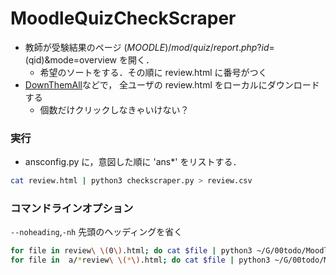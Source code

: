 # MoodleQuizCheckScraper

* 教師が受験結果のページ $(MOODLE)/mod/quiz/report.php?id=$(qid)&mode=overview を開く．
  * 希望のソートをする．その順に review.html に番号がつく
* [DownThemAll](https://chromewebstore.google.com/detail/downthemall/nljkibfhlpcnanjgbnlnbjecgicbjkge?hl=ja&pli=1)などで， 全ユーザの review.html をローカルにダウンロードする
  * 個数だけクリックしなきゃいけない？

### 実行

* ansconfig.py に，意図した順に 'ans*' をリストする．

```zsh
cat review.html | python3 checkscraper.py > review.csv
```

### コマンドラインオプション
`--noheading`,`-nh` 先頭のヘッディングを省く


```zsh
for file in review\ \(0\).html; do cat $file | python3 ~/G/00todo/MoodleQuizCheckScraper/checkscraper.py ; done  | head -n 1 > ahead.csv
for file in  a/*review\ \(*\).html; do cat $file | python3 ~/G/00todo/MoodleQuizCheckScraper/checkscraper.py -nh ; done  >> a.csv
```

